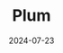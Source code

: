 ---  
layout: startup_page  
title: "Plum"  
id: "withplum.com"  
permalink: "/plumwithplum.com07232024/"  
website: "https://withplum.com/"  
funding_round: "Series B"  
funding_amount: "£16M"  
investors: "Eurobank, iGrow Venture Capital, Venture Friends, Ventura Capital"  
about: "Plum is a smart money app that automates personal finance tasks like saving and investing. It uses AI-powered tools to simplify portfolio creation and diversification, helping users effortlessly save and invest their money. The app boasts over 2 million customers across 10 European markets."  
markets: "Fintech, Financial Services"  
hq: "London, England, United Kingdom"  
founded_year: "2016"  
linkedin: "https://www.linkedin.com/company/plum-fintech"  
twitter: "https://twitter.com/withplum"  
instagram: ""  
facebook: "https://www.facebook.com/withplum"  
crunchbase: "https://www.crunchbase.com/organization/plum-fintech"  
pitchbook: "https://pitchbook.com/profiles/company/167020-57"  

date_display: "23-Jul-2024"  
date: "2024-07-23"

# SEO Optimization  
meta_title: "Plum - Series B Funding (£16M)"  
meta_description: "Plum, Plum is a smart money app that automates personal finance tasks like saving and investing. It uses AI-powered tools to simplify portfolio creation and..."  
meta_keywords: "Plum, Fintech, Financial Services, Series B funding"  
canonical_url: "https://startup.projectstartups.com/plumwithplum.com07232024/"  
---